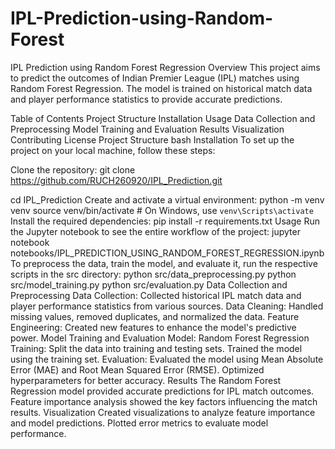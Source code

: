 # IPL-Prediction-using-Random-Forest

IPL Prediction using Random Forest Regression
Overview
This project aims to predict the outcomes of Indian Premier League (IPL) matches using Random Forest Regression. The model is trained on historical match data and player performance statistics to provide accurate predictions.

Table of Contents
Project Structure
Installation
Usage
Data Collection and Preprocessing
Model Training and Evaluation
Results
Visualization
Contributing
License
Project Structure
bash
Installation
To set up the project on your local machine, follow these steps:

Clone the repository:
git clone https://github.com/RUCH260920/IPL_Prediction.git

cd IPL_Prediction
Create and activate a virtual environment:
python -m venv venv
source venv/bin/activate  # On Windows, use `venv\Scripts\activate`
Install the required dependencies:
pip install -r requirements.txt
Usage
Run the Jupyter notebook to see the entire workflow of the project:
jupyter notebook notebooks/IPL_PREDICTION_USING_RANDOM_FOREST_REGRESSION.ipynb
To preprocess the data, train the model, and evaluate it, run the respective scripts in the src directory:
python src/data_preprocessing.py
python src/model_training.py
python src/evaluation.py
Data Collection and Preprocessing
Data Collection: Collected historical IPL match data and player performance statistics from various sources.
Data Cleaning: Handled missing values, removed duplicates, and normalized the data.
Feature Engineering: Created new features to enhance the model's predictive power.
Model Training and Evaluation
Model: Random Forest Regression
Training: Split the data into training and testing sets. Trained the model using the training set.
Evaluation: Evaluated the model using Mean Absolute Error (MAE) and Root Mean Squared Error (RMSE). Optimized hyperparameters for better accuracy.
Results
The Random Forest Regression model provided accurate predictions for IPL match outcomes.
Feature importance analysis showed the key factors influencing the match results.
Visualization
Created visualizations to analyze feature importance and model predictions.
Plotted error metrics to evaluate model performance.
